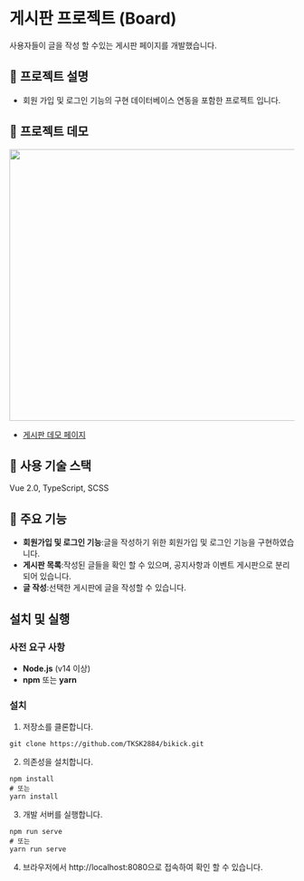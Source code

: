 # 게시판 프로젝트 (Board)
사용자들이 글을 작성 할 수있는 게시판 페이지를 개발했습니다.
## 📄 프로젝트 설명
- 회원 가입 및 로그인 기능의 구현 데이터베이스 연동을 포함한 프로젝트 입니다.

## 🚀 프로젝트 데모
<img src="https://github.com/user-attachments/assets/1faba1fe-b975-4110-acb4-1e7af67e6f8f" width="600px" height="480px">

- [게시판 데모 페이지](https://board.highground.kr/)

## 🔧 사용 기술 스택
Vue 2.0, TypeScript, SCSS

## 📌 주요 기능
- **회원가입 및 로그인 기능**:글을 작성하기 위한 회원가입 및 로그인 기능을 구현하였습니다.
- **게시판 목록**:작성된 글들을 확인 할 수 있으며, 공지사항과 이벤트 게시판으로 분리되어 있습니다.
- **글 작성**:선택한 게시판에 글을 작성할 수 있습니다.

## 설치 및 실행

### 사전 요구 사항
- **Node.js** (v14 이상)
- **npm** 또는 **yarn**

### 설치

1. 저장소를 클론합니다.
```
git clone https://github.com/TKSK2884/bikick.git
```

2. 의존성을 설치합니다.
```
npm install
# 또는
yarn install
```

3. 개발 서버를 실행합니다.
```
npm run serve
# 또는
yarn run serve
```
4. 브라우저에서 http://localhost:8080으로 접속하여 확인 할 수 있습니다.
